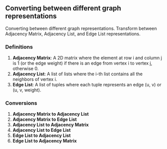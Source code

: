 ## Converting between different graph representations
Converting between different graph representations. Transform between Adjacency Matrix, Adjacency List, and Edge List representations.

### Definitions
1. <b>Adjacency Matrix</b>: A 2D matrix where the element at row i and column j is 1 (or the edge weight) if there is an edge from vertex i to vertex j, otherwise 0.
2. <b>Adjacency List</b>: A list of lists where the i-th list contains all the neighbors of vertex i.
3. <b>Edge List</b>: A list of tuples where each tuple represents an edge (u, v) or (u, v, weight).

### Conversions
1. <b>Adjacency Matrix to Adjacency List</b>
2. <b>Adjacency Matrix to Edge List</b>
3. <b>Adjacency List to Adjacency Matrix</b>
4. <b>Adjacency List to Edge List</b>
5. <b>Edge List to Adjacency List</b>
6. <b>Edge List to Adjacency Matrix</b>
